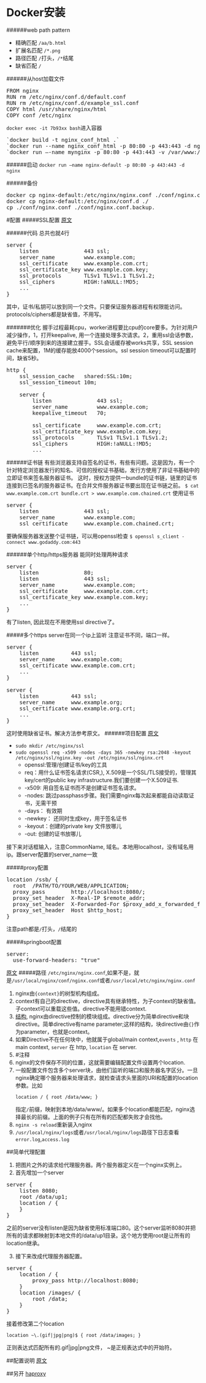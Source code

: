 # Docker安装

######web path pattern
+ 精确匹配 `/aa/b.html`
+ 扩展名匹配 `/*.png`
+ 路径匹配 `/`打头，`/*`结尾
+ 缺省匹配 `/`


######从host加载文件
<pre>
FROM nginx
RUN rm /etc/nginx/conf.d/default.conf
RUN rm /etc/nginx/conf.d/example_ssl.conf
COPY html /usr/share/nginx/html
COPY conf /etc/nginx
</pre>

`docker exec -it 7b93xx bash`进入容器

<pre>
`docker build -t nginx_conf_html .`
`docker run --name nginx_conf_html -p 80:80 -p 443:443 -d nginx_conf_html`
`docker run –-name mynginx -p 80:80 -p 443:443 -v /var/www:/usr/share/nginx/html:ro -v /var/nginx/conf:/etc/nginx:ro -d nginx`
</pre>

######启动
`docker run –name nginx-default -p 80:80 -p 443:443 -d nginx`

######备份
<pre>
docker cp nginx-default:/etc/nginx/nginx.conf ./conf/nginx.conf
docker cp nginx-default:/etc/nginx/conf.d ./
cp ./conf/nginx.conf ./conf/nginx.conf.backup.
</pre>

#配置
#####SSL配置
[原文](http://nginx.org/en/docs/http/configuring_https_servers.html)

######代码
总共也就4行
<pre>server {
    listen              443 ssl;
    server_name         www.example.com;
    ssl_certificate     www.example.com.crt;
    ssl_certificate_key www.example.com.key;
    ssl_protocols       TLSv1 TLSv1.1 TLSv1.2;
    ssl_ciphers         HIGH:!aNULL:!MD5;
    ...
}</pre>
其中，证书/私钥可以放到同一个文件。只要保证服务器进程有权限能访问。protocols/ciphers都是缺省值，不用写。

#######优化
握手过程最耗cpu，worker进程要比cpu的core要多。为针对用户减少操作，1，打开keepalive, 用一个连接处理多次请求。2，重用ssl会话参数，避免平行/顺序到来的连接建立握手。SSL会话缓存被works共享，SSL session cache来配置，1M的缓存能放4000个session。ssl session timeout可以配置时间，缺省5秒。
<pre>http {
    ssl_session_cache   shared:SSL:10m;
    ssl_session_timeout 10m;

    server {
        listen              443 ssl;
        server_name         www.example.com;
        keepalive_timeout   70;

        ssl_certificate     www.example.com.crt;
        ssl_certificate_key www.example.com.key;
        ssl_protocols       TLSv1 TLSv1.1 TLSv1.2;
        ssl_ciphers         HIGH:!aNULL:!MD5;
        ...
</pre>

######证书链
有些浏览器支持自签名的证书，有些有问题。这是因为，有一个针对特定浏览器发行的知名、可信的授权证书基础，发行方使用了非证书基础中的立即证书来签名服务器证书。
这时，授权方提供一bundle的证书链，链里的证书连接到已签名的服务器证书。在合并文件服务器证书要出现在证书链之前。
`$ cat www.example.com.crt bundle.crt > www.example.com.chained.crt`
使用证书
<pre>server {
    listen              443 ssl;
    server_name         www.example.com;
    ssl_certificate     www.example.com.chained.crt;</pre>
要确保服务器发送整个证书链，可以用openssl检查
`$ openssl s_client -connect www.godaddy.com:443`

######单个http/https服务器
能同时处理两种请求
<pre>server {
    listen              80;
    listen              443 ssl;
    server_name         www.example.com;
    ssl_certificate     www.example.com.crt;
    ssl_certificate_key www.example.com.key;
    ...
}</pre>
有了listen, 因此现在不用使用ssl directive了。

#####多个https server在同一个ip上监听
注意证书不同，端口一样。
<pre>server {
    listen          443 ssl;
    server_name     www.example.com;
    ssl_certificate www.example.com.crt;
    ...
}

server {
    listen          443 ssl;
    server_name     www.example.org;
    ssl_certificate www.example.org.crt;
    ...
}
</pre>
这时使用缺省证书。解决方法参考原文。
######项目配置
[原文](https://www.digitalocean.com/community/tutorials/how-to-create-an-ssl-certificate-on-nginx-for-ubuntu-14-04)

+ `sudo mkdir /etc/nginx/ssl`
+ `sudo openssl req -x509 -nodes -days 365 -newkey rsa:2048 -keyout /etc/nginx/ssl/nginx.key -out /etc/nginx/ssl/nginx.crt`
  + openssl:管理/创建证书/key的工具
  + req：用什么证书签名请求(CSR,), X.509是一个SSL/TLS接受的，管理其key/cert的public key infrastructure.我们要创建一个X.509证书.
  + -x509: 用自签名证书而不是创建证书签名请求。
  + -nodes: 跳过passphass步骤。我们需要nginx每次起来都能自动读取证书，无需干预
  + -days： 有效期
  + -newkey： 还同时生成key，用于签名证书
  + -keyout：创建的private key 文件放哪儿
  + -out: 创建的证书放哪儿

接下来对话框输入，注意CommonName, 域名。本地用localhost，没有域名用ip。跟server配置的server_name一致

#####proxy配置
  <pre>
location /ssb/ {
  root  /PATH/TO/YOUR/WEB/APPLICATION;
  proxy_pass        http://localhost:8080/;
  proxy_set_header  X-Real-IP $remote_addr;
  proxy_set_header  X-Forwarded-For $proxy_add_x_forwarded_for;
  proxy_set_header  Host $http_host;
}
</pre>
注意path都是`/`打头，`/`结尾的

#####springboot配置
<pre><yaml>server:
  use-forward-headers: "true"
</yaml></pre>


[原文](https://www.digitalocean.com/community/tutorials/understanding-the-nginx-configuration-file-structure-and-configuration-contexts)
#####路径
`/etc/nginx/nginx.conf`,如果不是，就是`/usr/local/nginx/conf/nginx.conf`或者`/usr/local/etc/nginx/nginx.conf`

1. nginx由`{context}`的树型机构组成。
2. context有自己的directive，directive具有继承特性，为子context的缺省值。子context可以重载这些值。directive不能用错context.
3. [结构](http://nginx.org/en/docs/beginners_guide.html), nginx由directive控制的模块组成。directive分为简单directive和块directive。简单directive有name parameter;这样的结构，块directive由`{}`作为parameter，也就是context。
4. 如果Directive不在任何块中，他就属于global/main context,`events` , `http` 在main context, `server` 在 http,  `location` 在 server.
5. #注释
6. nginx的文件保存不同的位置，这就需要编辑配置文件设置两个location. 
7. 一般配置文件包含多个server块，由他们监听的端口和服务器名字区分。一旦nginx确定哪个服务器来处理请求，就检查请求头里面的URI和配置的location参数。比如<pre>`location / {
    root /data/www;
}`</pre>指定`/`前缀，映射到本地/data/www/。如果多个location都能匹配，nginx选择最长的前缀。上面的例子只有在所有的匹配都失败才会找他。
8. `nginx -s reload`重新装入nginx
9. `/usr/local/nginx/logs`或者`/usr/local/nginx/logs`路径下日志查看`error.log`,`access.log`

##简单代理配置
1. 把图片之外的请求给代理服务器。两个服务器定义在一个nginx实例上。
2. 首先增加一个server
<pre>server {
    listen 8080;
    root /data/up1;
    location / {
    }
}</pre>之前的server没有listen是因为缺省使用标准端口80。这个server监听8080并把所有的请求都映射到本地文件的/data/up1目录。这个地方使用root是让所有的location继承。
3. 接下来改成代理服务器配置。
<pre>server {
    location / {
        proxy_pass http://localhost:8080;
    }
    location /images/ {
        root /data;
    }
}</pre>
接着修改第二个location<pre>`location ~\.(gif|jpg|png)$ {
    root /data/images;
}`</pre>正则表达式匹配所有的.gif|jpg|png文件， ~是正规表达式中的开始符。

##配置说明
[原文](https://www.nginx.com/resources/wiki/start/topics/examples/javaservers/)

##另开
[haproxy](http://cbonte.github.io/haproxy-dconv/intro-1.7.html)
